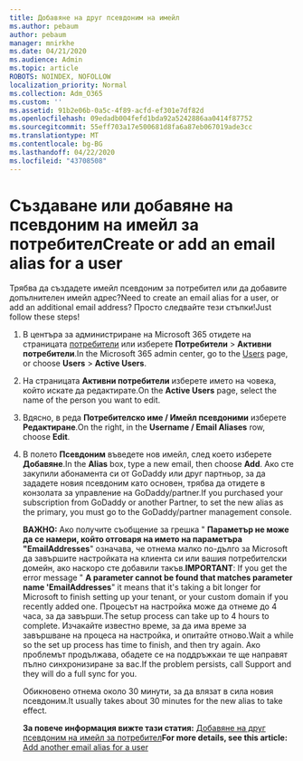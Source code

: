 ```yaml
---
title: Добавяне на друг псевдоним на имейл
ms.author: pebaum
author: pebaum
manager: mnirkhe
ms.date: 04/21/2020
ms.audience: Admin
ms.topic: article
ROBOTS: NOINDEX, NOFOLLOW
localization_priority: Normal
ms.collection: Adm_O365
ms.custom: ''
ms.assetid: 91b2e06b-0a5c-4f89-acfd-ef301e7df82d
ms.openlocfilehash: 09edadb004fefd1bda92a5242886aa0414f87752
ms.sourcegitcommit: 55eff703a17e500681d8fa6a87eb067019ade3cc
ms.translationtype: MT
ms.contentlocale: bg-BG
ms.lasthandoff: 04/22/2020
ms.locfileid: "43708508"
---
```

# <a name="create-or-add-an-email-alias-for-a-user"></a><span data-ttu-id="6f659-102">Създаване или добавяне на псевдоним на имейл за потребител</span><span class="sxs-lookup"><span data-stu-id="6f659-102">Create or add an email alias for a user</span></span>

<span data-ttu-id="6f659-103">Трябва да създадете имейл псевдоним за потребител или да добавите допълнителен имейл адрес?</span><span class="sxs-lookup"><span data-stu-id="6f659-103">Need to create an email alias for a user, or add an additional email address?</span></span> <span data-ttu-id="6f659-104">Просто следвайте тези стъпки!</span><span class="sxs-lookup"><span data-stu-id="6f659-104">Just follow these steps!</span></span>
  
1. <span data-ttu-id="6f659-105">В центъра за администриране на Microsoft 365 отидете на страницата [потребители](https://go.microsoft.com/fwlink/p/?linkid=834822) или изберете **Потребители** \> **Активни потребители**.</span><span class="sxs-lookup"><span data-stu-id="6f659-105">In the Microsoft 365 admin center, go to the [Users](https://go.microsoft.com/fwlink/p/?linkid=834822) page, or choose **Users** \> **Active Users**.</span></span>
    
2. <span data-ttu-id="6f659-106">На страницата **Активни потребители** изберете името на човека, който искате да редактирате.</span><span class="sxs-lookup"><span data-stu-id="6f659-106">On the **Active Users** page, select the name of the person you want to edit.</span></span> 
    
3. <span data-ttu-id="6f659-107">Вдясно, в реда **Потребителско име / Имейл псевдоними** изберете **Редактиране**.</span><span class="sxs-lookup"><span data-stu-id="6f659-107">On the right, in the **Username / Email Aliases** row, choose **Edit**.</span></span>
    
4. <span data-ttu-id="6f659-108">В полето **Псевдоним** въведете нов имейл, след което изберете **Добавяне**.</span><span class="sxs-lookup"><span data-stu-id="6f659-108">In the **Alias** box, type a new email, then choose **Add**.</span></span> <span data-ttu-id="6f659-109">Ако сте закупили абонамента си от GoDaddy или друг партньор, за да зададете новия псевдоним като основен, трябва да отидете в конзолата за управление на GoDaddy/partner.</span><span class="sxs-lookup"><span data-stu-id="6f659-109">If you purchased your subscription from GoDaddy or another Partner, to set the new alias as the primary, you must go to the GoDaddy/partner management console.</span></span> 
    
    <span data-ttu-id="6f659-110">**ВАЖНО:** Ако получите съобщение за грешка " **Параметър не може да се намери, който отговаря на името на параметъра "EmailAddresses**" означава, че отнема малко по-дълго за Microsoft да завършите настройката на клиента си или вашия потребителски домейн, ако наскоро сте добавили такъв.</span><span class="sxs-lookup"><span data-stu-id="6f659-110">**IMPORTANT**: If you get the error message " **A parameter cannot be found that matches parameter name 'EmailAddresses**" it means that it's taking a bit longer for Microsoft to finish setting up your tenant, or your custom domain if you recently added one.</span></span> <span data-ttu-id="6f659-111">Процесът на настройка може да отнеме до 4 часа, за да завърши.</span><span class="sxs-lookup"><span data-stu-id="6f659-111">The setup process can take up to 4 hours to complete.</span></span> <span data-ttu-id="6f659-112">Изчакайте известно време, за да има време за завършване на процеса на настройка, и опитайте отново.</span><span class="sxs-lookup"><span data-stu-id="6f659-112">Wait a while so the set up process has time to finish, and then try again.</span></span> <span data-ttu-id="6f659-113">Ако проблемът продължава, обадете се на поддръжкаи те ще направят пълно синхронизиране за вас.</span><span class="sxs-lookup"><span data-stu-id="6f659-113">If the problem persists, call Support and they will do a full sync for you.</span></span>
    
    <span data-ttu-id="6f659-114">Обикновено отнема около 30 минути, за да влязат в сила новия псевдоним.</span><span class="sxs-lookup"><span data-stu-id="6f659-114">It usually takes about 30 minutes for the new alias to take effect.</span></span>
    
    <span data-ttu-id="6f659-115">**За повече информация вижте тази статия:** [Добавяне на друг псевдоним на имейл за потребител](https://docs.microsoft.com/office365/admin/email/add-another-email-alias-for-a-user)</span><span class="sxs-lookup"><span data-stu-id="6f659-115">**For more details, see this article:** [Add another email alias for a user](https://docs.microsoft.com/office365/admin/email/add-another-email-alias-for-a-user)</span></span>
    

